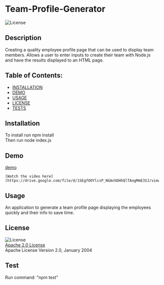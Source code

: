 # Team-Profile-Generator
  ![License](https://img.shields.io/badge/License-Apache_2.0-blue.svg)

  ## Description
  Creating a quality employee profile page that can be used to display team members. Allows a user to enter inputs to create their team with Node.js and have the results displayed to an HTML page.

  ## Table of Contents:
  * [INSTALLATION](#installation)  
  * [DEMO](#demo)  
  * [USAGE](#usage)
  * [LICENSE](#license)  
  * [TESTS](#tests)  


  ## Installation

  To install run npm install  
  Then run node index.js

  ## Demo
  
  [demo](https://user-images.githubusercontent.com/96558916/154392333-fee69cdf-d86e-4e50-8f11-a069dbbd2f34.png)

    [Watch the video here](https://drive.google.com/file/d/1SEgfOOYlcsP_NGAnhDHhQlTAogMmE3SJ/view)
    
    

  ## Usage

  An application to generate a team profile page displaying the employees quickly and their info to save time.

  ## License

  ![License](https://img.shields.io/badge/License-Apache_2.0-blue.svg)  
  [Apache 2.0 License](https://opensource.org/licenses/Apache-2.0)  
  Apache License
      Version 2.0, January 2004

  ## Test

  Run command: "npm test"    

